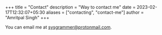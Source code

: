+++
title = "Contact"
description = "Way to contact me"
date = 2023-02-17T12:32:07+05:30
aliases = ["contacting", "contact-me"]
author = "Amritpal Singh"
+++

You can email me at [sysgrammer@protonmail.com](mailto:sysgrammer@protonmail.com).